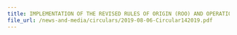 ```yaml
---
title: IMPLEMENTATION OF THE REVISED RULES OF ORIGIN (ROO) AND OPERATIONAL CERTIFICATION PROCEDURES (OCP) UNDER ASEAN-CHINA FREE TRADE AREA (ACFTA)
file_url: /news-and-media/circulars/2019-08-06-Circular142019.pdf
---
```

